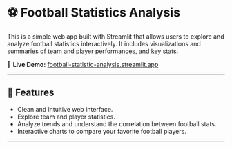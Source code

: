 # ⚽ Football Statistics Analysis

This is a simple web app built with Streamlit that allows users to explore and analyze football statistics interactively. It includes visualizations and summaries of team and player performances, and key stats.

🔗 **Live Demo:** [football-statistic-analysis.streamlit.app](https://football-statistic-analysis.streamlit.app/)

---

## 🚀 Features

- Clean and intuitive web interface.
- Explore team and player statistics.
- Analyze trends and understand the correlation between football stats.
- Interactive charts to compare your favorite football players.

---
